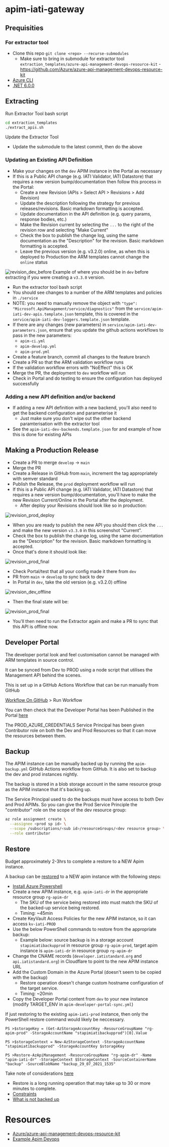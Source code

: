 # apim-iati-gateway

## Prequisities

### For extractor tool

- Clone this repo `git clone <repo> --recurse-submodules`
  - Make sure to bring in submodule for extractor tool `extraction_templates/azure-api-management-devops-resource-kit` - https://github.com/Azure/azure-api-management-devops-resource-kit
- [Azure CLI](https://docs.microsoft.com/en-us/dotnet/azure/install-azure-cli)
- [.NET 6.0.0](https://docs.microsoft.com/en-us/dotnet/core/install/)

## Extracting

Run Extractor Tool bash script

```bash
cd extraction_templates
./extract_apis.sh
```

Update the Extractor Tool

- Update the submodule to the latest commit, then do the above

### Updating an Existing API Definition

- Make your changes on the `dev` APIM instance in the Portal as necessary
- If this is a Public API change (e.g. IATI Validator, IATI Datastore) that requires a new version bump/documentation then follow this process in the Portal:
  - Create a new Revision (APIs > Select API > Revisions > Add Revision)
  - Update the description following the strategy for previous releases/revisions. Basic markdown formatting is accepted.
  - Update documentation in the API definition (e.g. query params, response bodies, etc.)
  - Make the Revision current by selecting the `...` to the right of the revision row and selecting "Make Current"
  - Check the box to publish the change log, using the same documentation as the "Description" for the revision. Basic markdown formatting is accepted.
  - Leave the previous version (e.g. v3.2.0) online, as when this is deployed to Production the ARM templates cannot change the `online` status

![revision_dev_before](./media/revision_dev_before.png)
Example of where you should be in `dev` before extracting if you were creating a `v3.3.0` version.

- Run the extractor tool bash script
- You should see changes to a number of the ARM templates and policies in `./service`
- NOTE: you need to manually remove the object with `"type": "Microsoft.ApiManagement/service/diagnostics"` from the `service/apim-iati-dev-apis.template.json` template, this is covered in the `service/apim-iati-dev-loggers.template.json` template.
- If there are any changes (new parameters) in `service/apim-iati-dev-parameters.json`, ensure that you update the github actions workflows to pass in the new parameters:
  - `apim-ci.yml`
  - `apim-develop.yml`
  - `apim-prod.yml`
- Create a feature branch, commit all changes to the feature branch
- Create a PR so that the ARM validation workflow runs
- If the validation workflow errors with "NoEffect" this is OK
- Merge the PR, the deployment to `dev` workflow will run
- Check in Portal and do testing to ensure the configuration has deployed successfully

### Adding a new API definition and/or backend

- If adding a new API definition with a new backend, you'll also need to get the backend configuration and parameterise it
  - Just make sure you don't wipe out the other backend paramterisation with the extractor tool
- See the `apim-iati-dev-backends.template.json` for and example of how this is done for existing APIs

## Making a Production Release

- Create a PR to merge `develop` -> `main`
- Merge the PR
- Create a Release in GitHub from `main`, increment the tag appropriately with semver standard
- Publish the Release, the `prod` deployment workflow will run
- If this is a Public API change (e.g. IATI Validator, IATI Datastore) that requires a new version bump/documentation, you'll have to make the new Revision Current/Online in the Portal after the deployment.
  - After deploy your Revisions should look like so in production:

![revision_prod_deploy](./media/revision_prod_deploy.png)

- When you are ready to publish the new API you should then click the `...` and make the new version `v3.3.0` in this screenshot "Current".
- Check the box to publish the change log, using the same documentation as the "Description" for the revision. Basic markdown formatting is accepted.
- Once that's done it should look like:

![revision_prod_final](./media/revision_prod_final.png)

- Check Portal/test that all your config made it there from `dev`
- PR from `main` -> `develop` to sync back to dev
- In Portal in `dev`, take the old version (e.g. v3.2.0) offline

![revision_dev_offline](./media/revision_dev_offline.png)

- Then the final state will be:

![revision_prod_final](./media/revision_prod_final.png)

- You'll then need to run the Extractor again and make a PR to sync that this API is offline now.

## Developer Portal

The developer portal look and feel customisation cannot be managed with ARM templates in source control.

It can be synced from Dev to PROD using a node script that utilises the Management API behind the scenes.

This is set up in a GitHub Actions Workflow that can be run manually from GitHub

[Workflow On GitHub](https://github.com/IATI/apim-iati-gateway/actions/workflows/apim-developer-portal-sync.yml) > Run Workflow

You can then check that the Developer Portal has been Published in the Portal [here](https://portal.azure.com/#@iatitech.onmicrosoft.com/resource/subscriptions/bcaf7a00-7a14-4932-ac41-7bb0dee0d2a9/resourceGroups/rg-apim-PROD/providers/Microsoft.ApiManagement/service/apim-iati-PROD/apim-portal)

The PROD_AZURE_CREDENTIALS Service Principal has been given Contributor role on both the Dev and Prod Resources so that it can move the resources between them.

## Backup

The APIM instance can be manually backed up by running the `apim-backup.yml` GitHub Actions workflow from GitHub. It is also set to backup the dev and prod instances nightly.

The backup is stored in a blob storage account in the same resource group as the APIM instance that it's backing up.

The Service Principal used to do the backups must have access to both Dev and Prod APIMs. So you can give the Prod Service Principle the "contributor" role on the scope of the dev resource group:

```bash
az role assignment create \
  --assignee <prod sp id> \
  --scope /subscriptions/<sub id>/resourceGroups/<dev resource group> \
  --role contributor
```

## Restore

Budget approximately 2-3hrs to complete a restore to a NEW Apim instance.

A backup can be [restored](https://docs.microsoft.com/en-us/powershell/module/az.apimanagement/restore-azapimanagement?view=azps-6.2.1) to a NEW apim instance with the following steps:

- [Install Azure Powershell](https://docs.microsoft.com/en-us/powershell/azure/install-az-ps?view=azps-6.2.1)
- Create a new APIM instance, e.g. `apim-iati-dr` in the appropriate resource group `rg-apim-dr`
  - The SKU of the service being restored into must match the SKU of the backed-up service being restored.
  - Timing: ~45min
- Create KeyVault Access Policies for the new APIM instance, so it can access `kv-iati-PROD`
- Use the below PowerShell commands to restore from the appropriate backup:
  - Example below: source backup is in a storage account `stapimiatibackupprod` in resource group `rg-apim-prod`, target apim instance is `apim-iati-dr` in resource group `rg-apim-dr`
- Change the CNAME records (`developer.iatistandard.org` and `api.iatistandard.org`) in Cloudflare to point to the new APIM instance URL
- Add the Custom Domain in the Azure Portal (doesn't seem to be copied with the backup)
  - Restore operation doesn't change custom hostname configuration of the target service.
  - Timing: ~20min
- Copy the Developer Portal content from `dev` to your new instance (modify TARGET_ENV in `apim-developer-portal-sync.yml`)

If just restoring to the existing `apim-iati-prod` instance, then only the PowerShell restore command would likely be neccessary.

```pwsh
PS >$storageKey = (Get-AzStorageAccountKey -ResourceGroupName "rg-apim-prod" -StorageAccountName "stapimiatibackupprod")[0].Value

PS >$storageContext = New-AzStorageContext -StorageAccountName "stapimiatibackupprod" -StorageAccountKey $storageKey

PS >Restore-AzApiManagement -ResourceGroupName "rg-apim-dr" -Name "apim-iati-dr" -StorageContext $StorageContext -SourceContainerName "backup" -SourceBlobName "backup_29_07_2021_1535"
```

Take note of considerations [here](https://docs.microsoft.com/en-us/azure/api-management/api-management-howto-disaster-recovery-backup-restore#constraints-when-making-backup-or-restore-request)

- Restore is a long running operation that may take up to 30 or more minutes to complete.
- [Constraints](https://docs.microsoft.com/en-us/azure/api-management/api-management-howto-disaster-recovery-backup-restore#constraints-when-making-backup-or-restore-request)
- [What is not backed up](https://docs.microsoft.com/en-us/azure/api-management/api-management-howto-disaster-recovery-backup-restore#what-is-not-backed-up)

# Resources

- [Azure/azure-api-management-devops-resource-kit](https://github.com/Azure/azure-api-management-devops-resource-kit)
- [Example Apim Devops](https://github.com/RvLabsMSFT/rvlabs-apim-devops)
